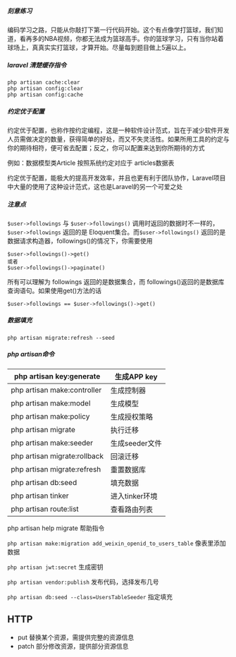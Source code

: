 ##### 刻意练习

编码学习之路，只能从你敲打下第一行代码开始。这个有点像学打篮球，我们知道，看再多的NBA视频，你都无法成为篮球高手。你的篮球学习，只有当你站着球场上，真真实实打篮球，才算开始。尽量每到题目做上5遍以上。



##### laravel 清楚缓存指令

```
php artisan cache:clear
php artisan config:clear
php artisan config:cache
```

##### 约定优于配置

约定优于配置，也称作按约定编程，这是一种软件设计范式，旨在于减少软件开发人员需做决定的数量，获得简单的好处，而又不失灵活性。如果所用工具的约定与你的期待相符，便可省去配置；反之，你可以配置来达到你所期待的方式

例如：数据模型类Article 按照系统约定对应于 articles数据表

约定优于配置，能极大的提高开发效率，并且也更有利于团队协作，Laravel项目中大量的使用了这种设计范式，这也是Laravel的另一个可爱之处

##### 注意点

`$user->followings` 与 `$user->followings()`  调用时返回的数据时不一样的， `$user->followings` 返回的是 Eloquent集合。而`$user->followings()` 返回的是数据请求构造器，followings()的情况下，你需要使用

```
$user->followings()->get()
或者
$user->followings()->paginate()
```

所有可以理解为 followings 返回的是数据集合，而 followings()返回的是数据库查询语句。如果使用get()方法的话

```
$user->followings == $user->followings()->get()
```

##### 数据填充

`php artisan migrate:refresh --seed`

##### php artisan命令

| php artisan key:generate     | 生成APP key    |
| ---------------------------- | -------------- |
| php artisan make:controller  | 生成控制器     |
| php artisan make:model       | 生成模型       |
| php artisan make:policy      | 生成授权策略   |
| php artisan migrate          | 执行迁移       |
| php artisan make:seeder      | 生成seeder文件 |
| php artisan migrate:rollback | 回滚迁移       |
| php artisan migrate:refresh  | 重置数据库     |
| php artisan db:seed          | 填充数据       |
| php artisan tinker           | 进入tinker环境 |
| php artisan route:list       | 查看路由列表   |



php artisan help migrate 帮助指令

`php artisan make:migration add_weixin_openid_to_users_table` 像表里添加数据

`php artisan jwt:secret` 生成密钥

`php artisan vendor:publish`  发布代码，选择发布几号

`php artisan db:seed --class=UsersTableSeeder` 指定填充







## HTTP

- put 替换某个资源，需提供完整的资源信息
- patch 部分修改资源，提供部分资源信息


